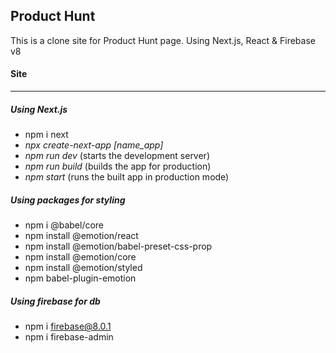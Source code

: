 ## Product Hunt 

This is a clone site for Product Hunt page. Using Next.js, React & Firebase v8

#### Site


---

##### Using Next.js
- npm i next
- *npx create-next-app [name_app]*
- *npm run dev* (starts the development server)
- *npm run build* (builds the app for production)
- *npm start* (runs the built app in production mode)

##### Using packages for styling
- npm i @babel/core
- npm install @emotion/react
- npm install @emotion/babel-preset-css-prop
- npm install @emotion/core
- npm install @emotion/styled
- npm babel-plugin-emotion

##### Using firebase for db
- npm i firebase@8.0.1
- npm i firebase-admin
